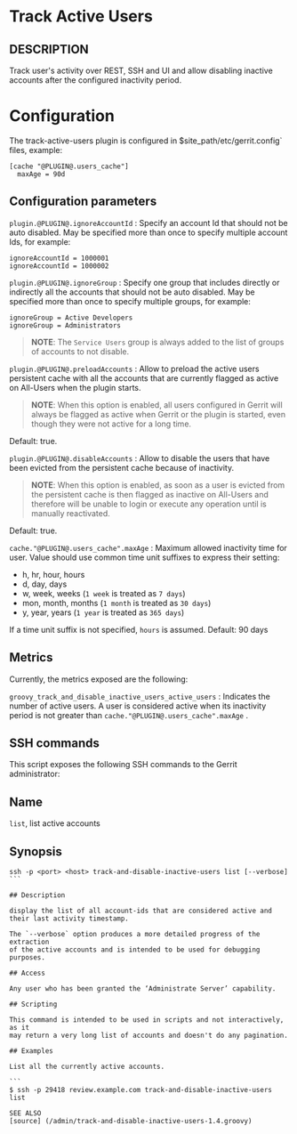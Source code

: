 Track Active Users
==============================

DESCRIPTION
-----------
Track user's activity over REST, SSH and UI and allow disabling inactive
accounts after the configured inactivity period.

Configuration
=========================

The track-active-users plugin is configured in
$site_path/etc/gerrit.config` files, example:

```text
[cache "@PLUGIN@.users_cache"]
  maxAge = 90d
```

Configuration parameters
---------------------

```plugin.@PLUGIN@.ignoreAccountId```
:  Specify an account Id that should not be auto disabled.
   May be specified more than once to specify multiple account Ids, for example:

   ```
   ignoreAccountId = 1000001
   ignoreAccountId = 1000002
   ```

```plugin.@PLUGIN@.ignoreGroup```
:  Specify one group that includes directly or indirectly all the accounts that
   should not be auto disabled.
   May be specified more than once to specify multiple groups, for example:

   ```
   ignoreGroup = Active Developers
   ignoreGroup = Administrators
   ```

   > **NOTE**: The `Service Users` group is always added to the list of groups of
   > accounts to not disable.

```plugin.@PLUGIN@.preloadAccounts```
:  Allow to preload the active users persistent cache with all the accounts that
   are currently flagged as active on All-Users when the plugin starts.

   > **NOTE**: When this option is enabled, all users configured in Gerrit will
   > always be flagged as active when Gerrit or the plugin is started, even though
   > they were not active for a long time.

   Default: true.

```plugin.@PLUGIN@.disableAccounts```
:  Allow to disable the users that have been evicted from the persistent cache because
   of inactivity.

   > **NOTE**: When this option is enabled, as soon as a user is evicted from the
   > persistent cache is then flagged as inactive on All-Users and therefore will be
   > unable to login or execute any operation until is manually reactivated.

   Default: true.

```cache."@PLUGIN@.users_cache".maxAge```
:  Maximum allowed inactivity time for user.
   Value should use common time unit suffixes to express their setting:

   * h, hr, hour, hours
   * d, day, days
   * w, week, weeks (`1 week` is treated as `7 days`)
   * mon, month, months (`1 month` is treated as `30 days`)
   * y, year, years (`1 year` is treated as `365 days`)

   If a time unit suffix is not specified, `hours` is assumed.
   Default: 90 days

Metrics
---------------------
Currently, the metrics exposed are the following:

```groovy_track_and_disable_inactive_users_active_users```
:  Indicates the number of active users.
   A user is considered active when its inactivity period is not greater than `cache."@PLUGIN@.users_cache".maxAge` .

SSH commands
---------------------
This script exposes the following SSH commands to the Gerrit administrator:

## Name

`list`, list active accounts

## Synopsis

````
ssh -p <port> <host> track-and-disable-inactive-users list [--verbose]
```

## Description

display the list of all account-ids that are considered active and
their last activity timestamp.

The `--verbose` option produces a more detailed progress of the extraction
of the active accounts and is intended to be used for debugging purposes.

## Access

Any user who has been granted the ‘Administrate Server’ capability.

## Scripting

This command is intended to be used in scripts and not interactively, as it
may return a very long list of accounts and doesn't do any pagination.

## Examples

List all the currently active accounts.

```
$ ssh -p 29418 review.example.com track-and-disable-inactive-users list

SEE ALSO
[source] (/admin/track-and-disable-inactive-users-1.4.groovy)
